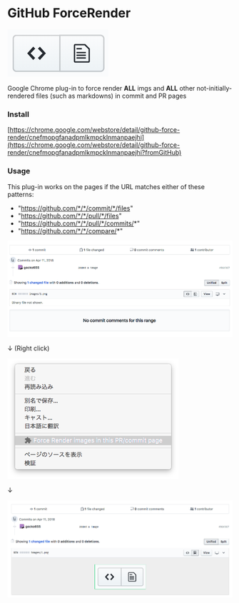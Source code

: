 # GitHub ForceRender


![](https://github.com/gecko655/GitHub-ForceRender/blob/master/images/1.png)

Google Chrome plug-in to force render **ALL** imgs and **ALL** other not-initially-rendered files (such as markdowns) in commit and PR pages

### Install
[https://chrome.google.com/webstore/detail/github-force-render/cnefmopgfanadpmlkmpcklnmanpaejhi](https://chrome.google.com/webstore/detail/github-force-render/cnefmopgfanadpmlkmpcklnmanpaejhi?fromGitHub)
### Usage

This plug-in works on the pages if the URL matches either of these patterns:
- "https://github.com/*/*/commit/*/files"
- "https://github.com/*/*/pull/*/files"
- "https://github.com/*/*/pull/*/commits/*"
- "https://github.com/*/*/compare/*"

![](https://github.com/gecko655/GitHub-ForceRender/blob/master/images/3.png)

↓ (Right click)

![](https://github.com/gecko655/GitHub-ForceRender/blob/master/images/2.png)

↓

![](https://github.com/gecko655/GitHub-ForceRender/blob/master/images/4.png)

